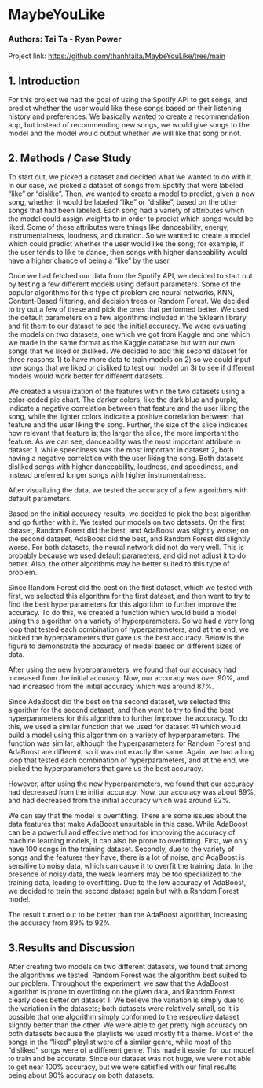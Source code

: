 # MaybeYouLike
### Authors: Tai Ta - Ryan Power

Project link: https://github.com/thanhtaita/MaybeYouLike/tree/main

## 1. Introduction

For this project we had the goal of using the Spotify API to get songs, and predict whether the user would like these songs based on their listening history and preferences. We basically wanted to create a recommendation app, but instead of recommending new songs, we would give songs to the model and the model would output whether we will like that song or not. 

## 2. Methods / Case Study

To start out, we picked a dataset and decided what we wanted to do with it. In our case, we picked a dataset of songs from Spotify that were labeled “like” or “dislike”. Then, we wanted to create a model to predict, given a new song, whether it would be labeled “like” or “dislike”, based on the other songs that had been labeled. Each song had a variety of attributes which the model could assign weights to in order to predict which songs would be liked. Some of these attributes were things like danceability, energy, instrumentalness, loudness, and duration. So we wanted to create a model which could predict whether the user would like the song; for example, if the user tends to like to dance, then songs with higher danceability would have a higher chance of being a “like” by the user. 

Once we had fetched our data from the Spotify API, we decided to start out by testing a few different models using default parameters. Some of the popular algorithms for this type of problem are neural networks, KNN, Content-Based filtering, and decision trees or Random Forest. We decided to try out a few of these and pick the ones that performed better. We used the default parameters on a few algorithms included in the Sklearn library and fit them to our dataset to see the initial accuracy. We were evaluating the models on two datasets, one which we got from Kaggle and one which we made in the same format as the Kaggle database but with our own songs that we liked or disliked. We decided to add this second dataset for three reasons: 1) to have more data to train models on 2) so we could input new songs that we liked or disliked to test our model on 3) to see if different models would work better for different datasets.

We created a visualization of the features within the two datasets using a color-coded pie chart. The darker colors, like the dark blue and purple, indicate a negative correlation between that feature and the user liking the song, while the lighter colors indicate a positive correlation between that feature and the user liking the song. Further, the size of the slice indicates how relevant that feature is; the larger the slice, the more important the feature.  As we can see, danceability was the most important attribute in dataset 1, while speediness was the most important in dataset 2, both having a negative correlation with the user liking the song. Both datasets disliked songs with higher danceability, loudness, and speediness, and instead preferred longer songs with higher instrumentalness.

After visualizing the data, we tested the accuracy of a few algorithms with default parameters.

Based on the initial accuracy results, we decided to pick the best algorithm and go further with it. We tested our models on two datasets. On the first dataset, Random Forest did the best, and AdaBoost was slightly worse; on the second dataset, AdaBoost did the best, and Random Forest did slightly worse. For both datasets, the neural network did not do very well. This is probably because we used default parameters, and did not adjust it to do better. Also, the other algorithms may be better suited to this type of problem.

Since Random Forest did the best on the first dataset, which we tested with first, we selected this algorithm for the first dataset, and then went to try to find the best hyperparameters for this algorithm to further improve the accuracy. To do this, we created a function which would build a model using this algorithm on a variety of hyperparameters. So we had a very long loop that tested each combination of hyperparameters, and at the end, we picked the hyperparameters that gave us the best accuracy. Below is the figure to demonstrate the accuracy of model based on different sizes of data.

After using the new hyperparameters, we found that our accuracy had increased from the initial accuracy. Now, our accuracy was over 90%, and had increased from the initial accuracy which was around 87%.

Since AdaBoost did the best on the second dataset, we selected this algorithm for the second dataset, and then went to try to find the best hyperparameters for this algorithm to further improve the accuracy. To do this, we used a similar function that we used for dataset #1 which would build a model using this algorithm on a variety of hyperparameters. The function was similar, although the hyperparameters for Random Forest and AdaBoost are different, so it was not exactly the same. Again, we had a long loop that tested each combination of hyperparameters, and at the end, we picked the hyperparameters that gave us the best accuracy.

However, after using the new hyperparameters, we found that our accuracy had decreased from the initial accuracy. Now, our accuracy was about 89%, and had decreased from the initial accuracy which was around 92%.

We can say that the model is overfitting. There are some issues about the data features that make AdaBoost unsuitable in this case. While AdaBoost can be a powerful and effective method for improving the accuracy of machine learning models, it can also be prone to overfitting. First, we only have 100 songs in the training dataset. Secondly, due to the variety of songs and the features they have, there is a lot of noise, and AdaBoost is sensitive to noisy data, which can cause it to overfit the training data. In the presence of noisy data, the weak learners may be too specialized to the training data, leading to overfitting. Due to the low accuracy of AdaBoost, we decided to train the second dataset again but with a Random Forest model.

The result turned out to be better than the AdaBoost algorithm, increasing the accuracy from 89% to 92%.

## 3.Results and Discussion

After creating two models on two different datasets, we found that among the algorithms we tested, Random Forest was the algorithm best suited to our problem. Throughout the experiment, we saw that the AdaBoost algorithm is prone to overfitting on the given data, and Random Forest clearly does better on dataset 1. We believe the variation is simply due to the variation in the datasets; both datasets were relatively small, so it is possible that one algorithm simply conformed to the respective dataset slightly better than the other. We were able to get pretty high accuracy on both datasets because the playlists we used mostly fit a theme. Most of the songs in the “liked” playlist were of a similar genre, while most of the “disliked” songs were of a different genre. This made it easier for our model to train and be accurate. Since our dataset was not huge, we were not able to get near 100% accuracy, but we were satisfied with our final results being about 90% accuracy on both datasets.






